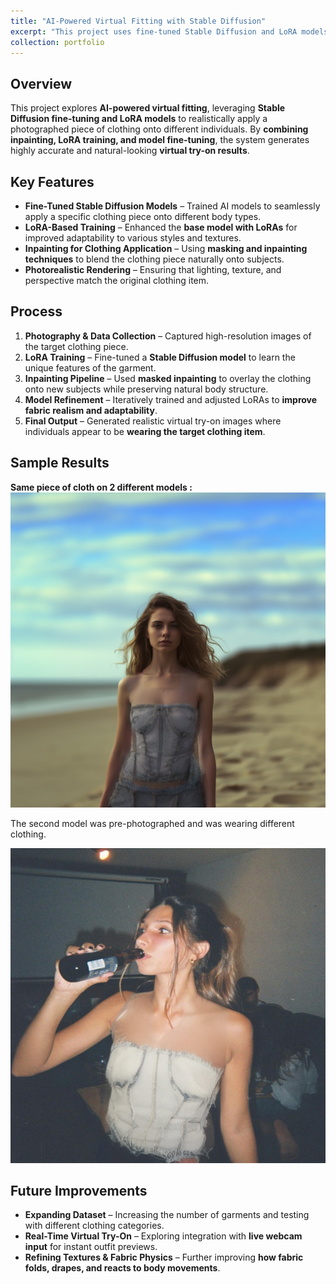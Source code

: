 ```yaml
---
title: "AI-Powered Virtual Fitting with Stable Diffusion"
excerpt: "This project uses fine-tuned Stable Diffusion and LoRA models to create photorealistic virtual try-ons by applying specific clothing onto various body types with inpainting and data-driven AI training."
collection: portfolio
---
```


## Overview  
This project explores **AI-powered virtual fitting**, leveraging **Stable Diffusion fine-tuning and LoRA models** to realistically apply a photographed piece of clothing onto different individuals. By **combining inpainting, LoRA training, and model fine-tuning**, the system generates highly accurate and natural-looking **virtual try-on results**.

## Key Features  
- **Fine-Tuned Stable Diffusion Models** – Trained AI models to seamlessly apply a specific clothing piece onto different body types.  
- **LoRA-Based Training** – Enhanced the **base model with LoRAs** for improved adaptability to various styles and textures.  
- **Inpainting for Clothing Application** – Using **masking and inpainting techniques** to blend the clothing piece naturally onto subjects.  
- **Photorealistic Rendering** – Ensuring that lighting, texture, and perspective match the original clothing item.  

## Process  
1. **Photography & Data Collection** – Captured high-resolution images of the target clothing piece.  
2. **LoRA Training** – Fine-tuned a **Stable Diffusion model** to learn the unique features of the garment.  
3. **Inpainting Pipeline** – Used **masked inpainting** to overlay the clothing onto new subjects while preserving natural body structure.  
4. **Model Refinement** – Iteratively trained and adjusted LoRAs to **improve fabric realism and adaptability**.  
5. **Final Output** – Generated realistic virtual try-on images where individuals appear to be **wearing the target clothing item**.  

## Sample Results  
**Same piece of cloth on 2 different models :**  
![Virtual Try-On Result Model 1](/images/virtual-fitting-1.png) 

The second model was pre-photographed and was wearing different clothing.

![Virtual Try-On Result Model 2](/images/virtual-fitting-2.png)  



## Future Improvements  
- **Expanding Dataset** – Increasing the number of garments and testing with different clothing categories.  
- **Real-Time Virtual Try-On** – Exploring integration with **live webcam input** for instant outfit previews.  
- **Refining Textures & Fabric Physics** – Further improving **how fabric folds, drapes, and reacts to body movements**.  


